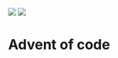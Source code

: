 ![](https://img.shields.io/badge/day%20📅-6-blue) ![](https://img.shields.io/badge/stars%20⭐-12-yellow)
# Advent of code
